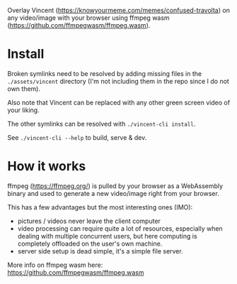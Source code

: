 Overlay Vincent (https://knowyourmeme.com/memes/confused-travolta) on any
video/image with your browser using ffmpeg wasm
(https://github.com/ffmpegwasm/ffmpeg.wasm).

# Install

Broken symlinks need to be resolved by adding missing files in the
`./assets/vincent` directory (I'm not including them in the repo since I do not
own them).

Also note that Vincent can be replaced with any other green screen video of
your liking.

The other symlinks can be resolved with `./vincent-cli install`.

See `./vincent-cli --help` to build, serve & dev.

# How it works

ffmpeg (https://ffmpeg.org/) is pulled by your browser as a WebAssembly binary
and used to generate a new video/image right from your browser.

This has a few advantages but the most interesting ones (IMO):
- pictures / videos never leave the client computer
- video processing can require quite a lot of resources, especially when
  dealing with multiple concurrent users, but here computing is completely
  offloaded on the user's own machine.
- server side setup is dead simple, it's a simple file server.

More info on ffmpeg wasm here: https://github.com/ffmpegwasm/ffmpeg.wasm
